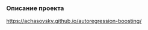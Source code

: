 <!-- ## Стратегии бустинга авторегрессионной модели -->

### Описание проекта
https://achasovsky.github.io/autoregression-boosting/
